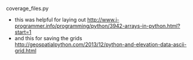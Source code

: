 


coverage_files.py
- this was helpful for laying out  http://www.i-programmer.info/programming/python/3942-arrays-in-python.html?start=1
- and this for saving the grids http://geospatialpython.com/2013/12/python-and-elevation-data-ascii-grid.html
